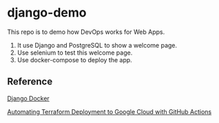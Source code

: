 # django-demo

This repo is to demo how DevOps works for Web Apps.

1. It use Django and PostgreSQL to show a welcome page.
2. Use selenium to test this welcome page.
3. Use docker-compose to deploy the app.

## Reference

[Django Docker](https://docs.docker.com/samples/django/)

[Automating Terraform Deployment to Google Cloud with GitHub Actions](https://medium.com/interleap/automating-terraform-deployment-to-google-cloud-with-github-actions-17516c4fb2e5)